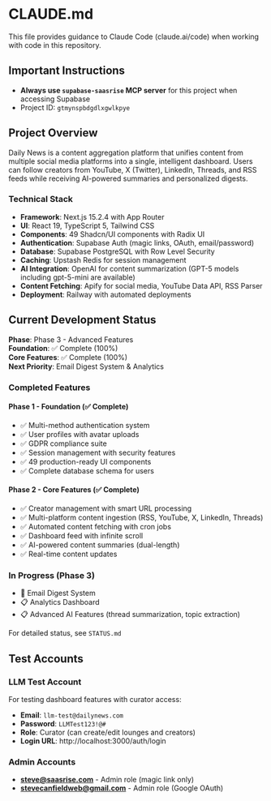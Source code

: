 # CLAUDE.md

This file provides guidance to Claude Code (claude.ai/code) when working with code in this repository.

## Important Instructions

- **Always use `supabase-saasrise` MCP server** for this project when accessing Supabase
- Project ID: `gtmynspbdgdlxgwlkpye`

## Project Overview

Daily News is a content aggregation platform that unifies content from multiple social media platforms into a single, intelligent dashboard. Users can follow creators from YouTube, X (Twitter), LinkedIn, Threads, and RSS feeds while receiving AI-powered summaries and personalized digests.

### Technical Stack

- **Framework**: Next.js 15.2.4 with App Router
- **UI**: React 19, TypeScript 5, Tailwind CSS
- **Components**: 49 Shadcn/UI components with Radix UI
- **Authentication**: Supabase Auth (magic links, OAuth, email/password)
- **Database**: Supabase PostgreSQL with Row Level Security
- **Caching**: Upstash Redis for session management
- **AI Integration**: OpenAI for content summarization (GPT-5 models including gpt-5-mini are available)
- **Content Fetching**: Apify for social media, YouTube Data API, RSS Parser
- **Deployment**: Railway with automated deployments

## Current Development Status

**Phase**: Phase 3 - Advanced Features  
**Foundation**: ✅ Complete (100%)  
**Core Features**: ✅ Complete (100%)  
**Next Priority**: Email Digest System & Analytics

### Completed Features

#### Phase 1 - Foundation (✅ Complete)

- ✅ Multi-method authentication system
- ✅ User profiles with avatar uploads
- ✅ GDPR compliance suite
- ✅ Session management with security features
- ✅ 49 production-ready UI components
- ✅ Complete database schema for users

#### Phase 2 - Core Features (✅ Complete)

- ✅ Creator management with smart URL processing
- ✅ Multi-platform content ingestion (RSS, YouTube, X, LinkedIn, Threads)
- ✅ Automated content fetching with cron jobs
- ✅ Dashboard feed with infinite scroll
- ✅ AI-powered content summaries (dual-length)
- ✅ Real-time content updates

### In Progress (Phase 3)

- 🎯 Email Digest System
- 📋 Analytics Dashboard
- 📋 Advanced AI Features (thread summarization, topic extraction)

For detailed status, see `STATUS.md`

## Test Accounts

### LLM Test Account

For testing dashboard features with curator access:

- **Email**: `llm-test@dailynews.com`
- **Password**: `LLMTest123!@#`
- **Role**: Curator (can create/edit lounges and creators)
- **Login URL**: http://localhost:3000/auth/login

### Admin Accounts

- **steve@saasrise.com** - Admin role (magic link only)
- **stevecanfieldweb@gmail.com** - Admin role (Google OAuth)
